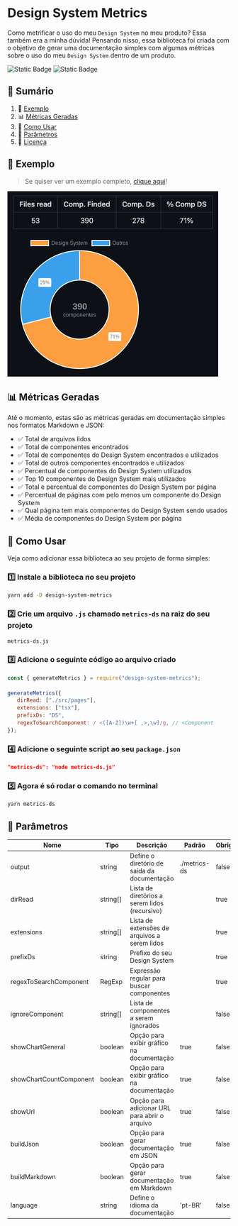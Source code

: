 # Design System Metrics

Como metrificar o uso do meu `Design System` no meu produto? Essa também era a minha dúvida! Pensando nisso, essa biblioteca foi criada com o objetivo de gerar uma documentação simples com algumas métricas sobre o uso do meu `Design System` dentro de um produto.

<div>
   <img alt="Static Badge" src="https://img.shields.io/badge/versão-1.0.0-blue">
   <img alt="Static Badge" src="https://img.shields.io/badge/design_system-green">   
</div>

## 📖 Sumário

1. 📌 [Exemplo](#-exemplo)
2. 📊 [Métricas Geradas](#-métricas-geradas)
3. 🚀 [Como Usar](#-como-usar)
4. 🎤 [Parâmetros](#-parâmetros)
5. 📝 [Licença](./LICENSE.md)

## 📌 Exemplo

> Se quiser ver um exemplo completo, [clique aqui](src/assets/metrics-ds/METRICS.md)!

![Exemplo de documentação gerada](src/assets/example.png)

## 📊 Métricas Geradas

Até o momento, estas são as métricas geradas em documentação simples nos formatos Markdown e JSON:

-  ✅ Total de arquivos lidos
-  ✅ Total de componentes encontrados
-  ✅ Total de componentes do Design System encontrados e utilizados
-  ✅ Total de outros componentes encontrados e utilizados
-  ✅ Percentual de componentes do Design System utilizados
-  ✅ Top 10 componentes do Design System mais utilizados
-  ✅ Total e percentual de componentes do Design System por página
-  ✅ Percentual de páginas com pelo menos um componente do Design System
-  ✅ Qual página tem mais componentes do Design System sendo usados
-  ✅ Média de componentes do Design System por página

## 🚀 Como Usar

Veja como adicionar essa biblioteca ao seu projeto de forma simples:

### 1️⃣ Instale a biblioteca no seu projeto

```sh
yarn add -D design-system-metrics
```

### 2️⃣ Crie um arquivo `.js` chamado `metrics-ds` na raiz do seu projeto

```sh
metrics-ds.js
```

### 3️⃣ Adicione o seguinte código ao arquivo criado

```js
const { generateMetrics } = require("design-system-metrics");

generateMetrics({
   dirRead: ["./src/pages"],
   extensions: ["tsx"],
   prefixDs: "DS",
   regexToSearchComponent: / <([A-Z])\w+[ ,>,\w]/g, // <Component
});
```

### 4️⃣ Adicione o seguinte script ao seu `package.json`

```json
"metrics-ds": "node metrics-ds.js"
```

### 5️⃣ Agora é só rodar o comando no terminal

```sh
yarn metrics-ds
```

## 🎤 Parâmetros

| Nome                    | Tipo     | Descrição                                     | Padrão       | Obrigatório |
| ----------------------- | -------- | --------------------------------------------- | ------------ | ----------- |
| output                  | string   | Define o diretório de saída da documentação   | ./metrics-ds | false       |
| dirRead                 | string[] | Lista de diretórios a serem lidos (recursivo) |              | true        |
| extensions              | string[] | Lista de extensões de arquivos a serem lidos  |              | true        |
| prefixDs                | string   | Prefixo do seu Design System                  |              | true        |
| regexToSearchComponent  | RegExp   | Expressão regular para buscar componentes     |              | true        |
| ignoreComponent         | string[] | Lista de componentes a serem ignorados        |              | false       |
| showChartGeneral        | boolean  | Opção para exibir gráfico na documentação     | true         | false       |
| showChartCountComponent | boolean  | Opção para exibir gráfico na documentação     | true         | false       |
| showUrl                 | boolean  | Opção para adicionar URL para abrir o arquivo | true         | false       |
| buildJson               | boolean  | Opção para gerar documentação em JSON         | true         | false       |
| buildMarkdown           | boolean  | Opção para gerar documentação em Markdown     | true         | false       |
| language                | string   | Define o idioma da documentação               | 'pt-BR'      | false       |
